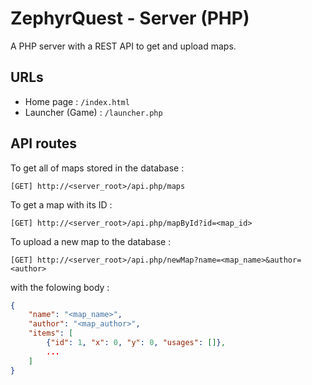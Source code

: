 # ZephyrQuest - Server (PHP)

A PHP server with a REST API to get and upload maps.

## URLs

* Home page : `/index.html`
* Launcher (Game) : `/launcher.php`

## API routes

To get all of maps stored in the database :

```
[GET] http://<server_root>/api.php/maps
```

To get a map with its ID :

```
[GET] http://<server_root>/api.php/mapById?id=<map_id>
```

To upload a new map to the database :

```
[GET] http://<server_root>/api.php/newMap?name=<map_name>&author=<author>
```

with the folowing body :

```json
{
    "name": "<map_name>",
    "author": "<map_author>",
    "items": [
        {"id": 1, "x": 0, "y": 0, "usages": []},
        ...
    ]
}
```